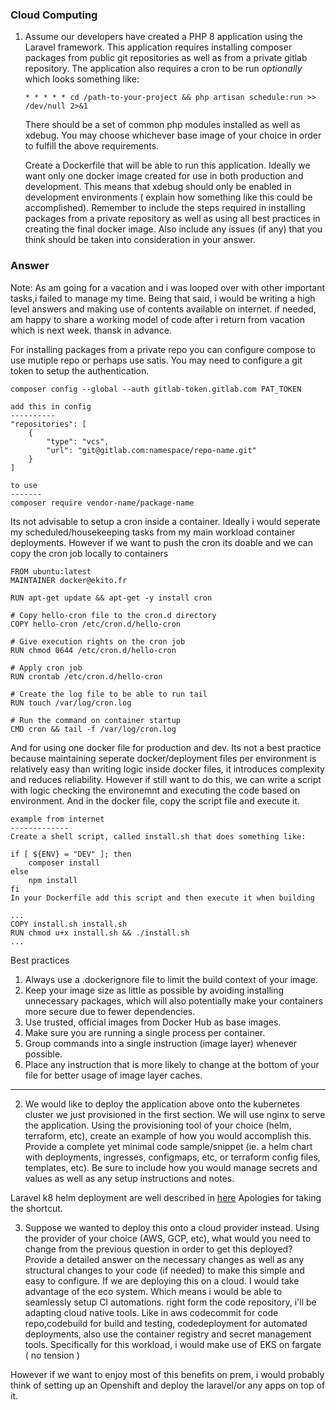 ### Cloud Computing

1. Assume our developers have created a PHP 8 application using the Laravel framework. This application requires
   installing composer packages from public git repositories as well as from a private gitlab repository. The
   application also requires a cron to be run *optionally* which looks something like:
   ```
   * * * * * cd /path-to-your-project && php artisan schedule:run >> /dev/null 2>&1
   ```
   There should be a set of common php modules installed as well as xdebug. You may choose whichever base image of your
   choice in order to fulfill the above requirements.

   Create a Dockerfile that will be able to run this application. Ideally we want only one docker image created for use
   in both production and development. This means that xdebug should only be enabled in development environments (
   explain how something like this could be accomplished). Remember to include the steps required in installing packages
   from a private repository as well as using all best practices in creating the final docker image. Also include any
   issues (if any) that you think should be taken into consideration in your answer.

### Answer

Note: As am going for a vacation and i was looped over with other important tasks,i failed to manage my time. Being that said, i would be writing a high level answers and making use of contents available on internet. if needed, am happy to share a working model of code after i return from vacation which is next week. thansk in advance. 

For installing packages from a private repo you can configure compose to use mutiple repo or perhaps use satis. You may need to configure a git token to setup the authentication.
```
composer config --global --auth gitlab-token.gitlab.com PAT_TOKEN

add this in config
----------
"repositories": [
    {
        "type": "vcs",
        "url": "git@gitlab.com:namespace/repo-name.git"
    }
]

to use 
-------
composer require vendor-name/package-name

```

Its not advisable to setup a cron inside a container. Ideally i would seperate my scheduled/housekeeping tasks from my main workload container deployments. However if we want to push the cron its doable and we can copy the cron job locally to containers

```
FROM ubuntu:latest
MAINTAINER docker@ekito.fr

RUN apt-get update && apt-get -y install cron

# Copy hello-cron file to the cron.d directory
COPY hello-cron /etc/cron.d/hello-cron
 
# Give execution rights on the cron job
RUN chmod 0644 /etc/cron.d/hello-cron

# Apply cron job
RUN crontab /etc/cron.d/hello-cron
 
# Create the log file to be able to run tail
RUN touch /var/log/cron.log
 
# Run the command on container startup
CMD cron && tail -f /var/log/cron.log
```

And for using one docker file for production and dev. Its not a best practice because maintaining seperate docker/deployment files per environment is relatively easy than writing logic inside docker files, it introduces complexity and reduces reliability. However if still want to do this, we can write a script with logic checking the environemnt and executing the code based on environment. And in the docker file, copy the script file and execute it. 

```
example from internet 
-------------
Create a shell script, called install.sh that does something like:

if [ ${ENV} = "DEV" ]; then 
    composer install
else
    npm install
fi
In your Dockerfile add this script and then execute it when building

...
COPY install.sh install.sh
RUN chmod u+x install.sh && ./install.sh
...
```
Best practices 
1. Always use a .dockerignore file to limit the build context of your image.
2. Keep your image size as little as possible by avoiding installing unnecessary packages, which will also potentially make your containers more secure due to fewer dependencies.
3. Use trusted, official images from Docker Hub as base images.
4. Make sure you are running a single process per container.
5. Group commands into a single instruction (image layer) whenever possible.
6. Place any instruction that is more likely to change at the bottom of your file for better usage of image layer caches.

-----------------------

2. We would like to deploy the application above onto the kubernetes cluster we just provisioned in the first section.
   We will use nginx to serve the application. Using the provisioning tool of your choice (helm, terraform, etc), create
   an example of how you would accomplish this. Provide a complete yet minimal code sample/snippet (ie. a helm chart
   with deployments, ingresses, configmaps, etc, or terraform config files, templates, etc). Be sure to include how you
   would manage secrets and values as well as any setup instructions and notes.

Laravel k8 helm deployment are well described in [here](https://www.digitalocean.com/community/tutorials/how-to-deploy-laravel-7-and-mysql-on-kubernetes-using-helm)  Apologies for taking the shortcut. 


3. Suppose we wanted to deploy this onto a cloud provider instead. Using the provider of your choice (AWS, GCP, etc),
   what would you need to change from the previous question in order to get this deployed? Provide a detailed answer on
   the necessary changes as well as any structural changes to your code (if needed) to make this simple and easy to
   configure.
If we are deploying this on a cloud. I would take advantage of the eco system. Which means i would be able to seamlessly setup CI automations. right form the code repository, i'll be adapting cloud native tools. Like in aws codecommit for code repo,codebuild for build and testing, codedeployment for automated deployments, also use the container registry and secret management tools. Specifically for this workload, i would make use of EKS on fargate ( no tension ) 

However if we want to enjoy most of this benefits on prem, i would probably think of setting up an Openshift and deploy the laravel/or any apps on top of it. 
